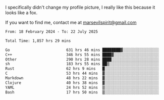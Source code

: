 I specifically didn't change my profile picture, I really like this because it looks like a fox.

If you want to find me, contact me at marsevilspirit@gmail.com

<!--START_SECTION:waka-->

```txt
From: 18 February 2024 - To: 22 July 2025

Total Time: 1,857 hrs 29 mins

Go                         631 hrs 46 mins ████████▓░░░░░░░░░░░░░░░░   34.01 %
C++                        346 hrs 55 mins ████▓░░░░░░░░░░░░░░░░░░░░   18.68 %
Other                      290 hrs 28 mins ████░░░░░░░░░░░░░░░░░░░░░   15.64 %
sh                         183 hrs 55 mins ██▒░░░░░░░░░░░░░░░░░░░░░░   09.90 %
Rust                       62 hrs 9 mins   █░░░░░░░░░░░░░░░░░░░░░░░░   03.35 %
C                          53 hrs 44 mins  ▓░░░░░░░░░░░░░░░░░░░░░░░░   02.89 %
Markdown                   48 hrs 22 mins  ▓░░░░░░░░░░░░░░░░░░░░░░░░   02.60 %
Clojure                    40 hrs 38 mins  ▓░░░░░░░░░░░░░░░░░░░░░░░░   02.19 %
YAML                       24 hrs 52 mins  ▒░░░░░░░░░░░░░░░░░░░░░░░░   01.34 %
Bash                       17 hrs 50 mins  ▒░░░░░░░░░░░░░░░░░░░░░░░░   00.96 %
```

<!--END_SECTION:waka-->
